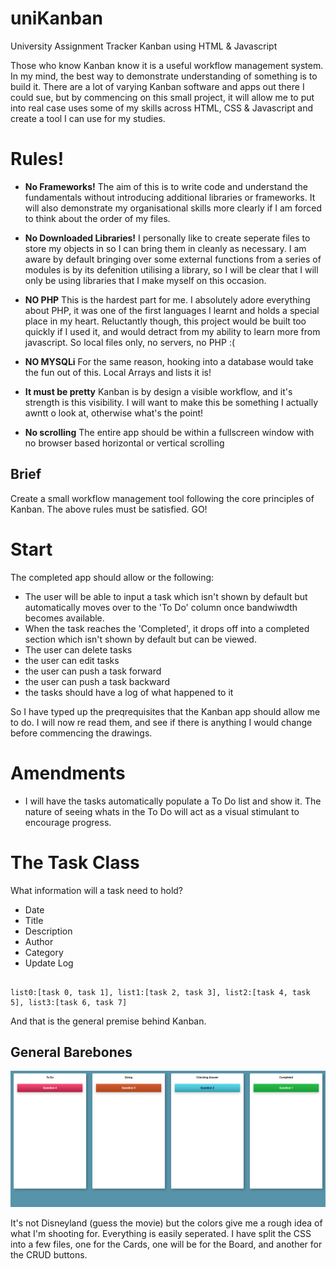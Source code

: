 # uniKanban
University Assignment Tracker Kanban using HTML &amp; Javascript

Those who know Kanban know it is a useful workflow management system. In my mind, the best way to demonstrate understanding of something is to build it. There are a lot of varying Kanban software and apps out there I could sue, but by commencing on this small project, it will allow me to put into real case uses some of my skills across HTML, CSS & Javascript and create a tool I can use for my studies. 

# Rules! #
* **No Frameworks!** The aim of this is to write code and understand the fundamentals without introducing additional libraries or frameworks. It will also demonstrate my organisational skills more clearly if I am forced to think about the order of my files.
* **No Downloaded Libraries!** I personally like to create seperate files to store my objects in so I can bring them in cleanly as necessary. I am aware by default bringing over some external functions from a series of modules is by its defenition utilising a library, so I will be clear that I will only be using libraries that I make myself on this occasion.
* **NO PHP** This is the hardest part for me. I absolutely adore everything about PHP, it was one of the first languages I learnt and holds a special place in my heart. Reluctantly though, this project would be built too quickly if I used it, and would detract from my ability to learn more from javascript. So local files only, no servers, no PHP :(
* **NO MYSQLi** For the same reason, hooking into a database would take the fun out of this. Local Arrays and lists it is!

* **It must be pretty** Kanban is by design a visible workflow, and it's strength is this visibility. I will want to make this be something I actually awntt o look at, otherwise what's the point!

* **No scrolling** The entire app should be within a fullscreen window with no browser based horizontal or vertical scrolling

## Brief ##
Create a small workflow management tool following the core principles of Kanban. The above rules must be satisfied. GO!


# Start #

The completed app should allow or the following:

* The user will be able to input a task which isn't shown by default but automatically moves over to the 'To Do' column once bandwiwdth becomes available.
* When the task reaches the 'Completed', it drops off into a completed section which isn't shown by default but can be viewed.
* The user can delete tasks
* the user can edit tasks
* the user can push a task forward
* the user can push a task backward
* the tasks should have a log of what happened to it

So I have typed up the preqrequisites that the Kanban app should allow me to do. I will now re read them, and see if there is anything I would change before commencing the drawings.

# Amendments #
* I will have the tasks automatically populate a To Do list and show it. The nature of seeing whats in the To Do will act as a visual stimulant to encourage progress.




# The Task Class #
What information will a task need to hold?

* Date
* Title
* Description
* Author
* Category
* Update Log





```

list0:[task 0, task 1], list1:[task 2, task 3], list2:[task 4, task 5], list3:[task 6, task 7]

```
And that is the general premise behind Kanban.



## General Barebones ##

![Barebones image depicting 4 columns each with its own label](https://github.com/Chrisbmorris21/uniKanban/blob/main/images/designs/1.jpg)

It's not Disneyland (guess the movie) but the colors give me a rough idea of what I'm shooting for. Everything is easily seperated. I have split the CSS into a few files,
one for the Cards, one will be for the Board, and another for the CRUD buttons.
